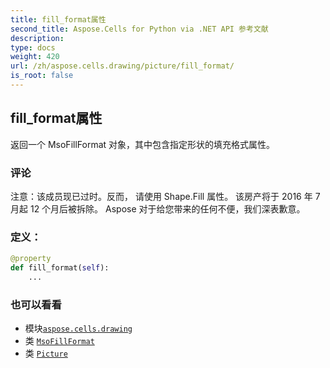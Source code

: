 ```yaml
---
title: fill_format属性
second_title: Aspose.Cells for Python via .NET API 参考文献
description:
type: docs
weight: 420
url: /zh/aspose.cells.drawing/picture/fill_format/
is_root: false
---
```

## fill_format属性

返回一个 MsoFillFormat 对象，其中包含指定形状的填充格式属性。

### 评论

注意：该成员现已过时。反而，
请使用 Shape.Fill 属性。
该房产将于 2016 年 7 月起 12 个月后被拆除。
Aspose 对于给您带来的任何不便，我们深表歉意。
### 定义：
```python
@property
def fill_format(self):
    ...
```

### 也可以看看
* 模块[`aspose.cells.drawing`](../../)
* 类 [`MsoFillFormat`](/cells/python-net/zh/aspose.cells.drawing/msofillformat)
* 类 [`Picture`](/cells/python-net/zh/aspose.cells.drawing/picture)
